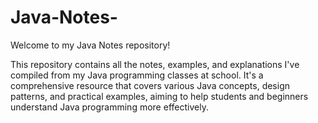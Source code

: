 # Java-Notes-
Welcome to my Java Notes repository!

This repository contains all the notes, examples, and explanations I've compiled from my Java programming classes at school. It's a comprehensive resource that covers various Java concepts, design patterns, and practical examples, aiming to help students and beginners understand Java programming more effectively.